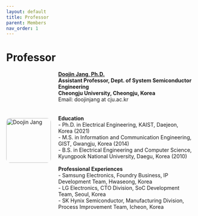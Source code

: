 ```yaml
---
layout: default
title: Professor
parent: Members
nav_order: 1
---
```


# Professor

<div style="display: flex; align-items: center; gap: 20px;">

  <img src="/orbit_lab/assets/img/doojinjang.jpg" alt="Doojin Jang" width="120" style="border-radius: 10px;">

  <div>
    <strong><a href="ANZ5fUMVkcGA5NTfq8a4DOH_huf0R6IAM8KcyrwyzDnbP70NLZZv5ymmSklsNbmAV81jtnBKK4ldVphxRJD0Hi1nYjigoLMJB3ByeofzlskKIrbJ3VUHewhV8UzUtdQtrkJpYW3lGgem6fl8m2y1F1KFbQ" target="_blank">Doojin Jang, Ph.D.</a></strong><br>
    <strong>Assistant Professor, Dept. of System Semiconductor Engineering</strong><br>
    <strong>Cheongju University, Cheongju, Korea</strong><br>
    Email: doojinjang at cju.ac.kr<br>
  <br>
  <br>
    <strong>Education</strong><br>
    - Ph.D. in Electrical Engineering, KAIST, Daejeon, Korea (2021)<br>
    - M.S. in Information and Communication Engineering, GIST, Gwangju, Korea (2014)<br>
    - B.S. in Electrical Engineering and Computer Science, Kyungpook National University, Daegu, Korea (2010)<br>
    <br>
    <strong>Professional Experiences</strong><br>
    - Samsung Electronics, Foundry Business, IP Development Team, Hwaseong, Korea<br>
    - LG Electronics, CTO Division, SoC Development Team, Seoul, Korea<br>
    - SK Hynix Semiconductor, Manufacturing Division, Process Improvement Team, Icheon, Korea<br>
    
    
  </div>

</div>
